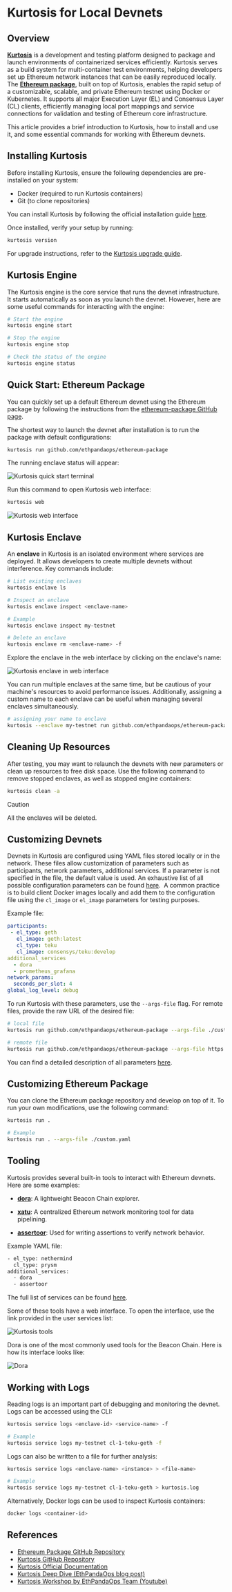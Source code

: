 # Kurtosis for Local Devnets

## Overview 
[**Kurtosis**](https://docs.kurtosis.com/) is a development and testing platform designed to package and launch environments of containerized services efficiently. Kurtosis serves as a build system for multi-container test environments, helping developers set up Ethereum network instances that can be easily reproduced locally. The [**Ethereum package**](https://github.com/ethpandaops/ethereum-package), built on top of Kurtosis, enables the rapid setup of a customizable, scalable, and private Ethereum testnet using Docker or Kubernetes. It supports all major Execution Layer (EL) and Consensus Layer (CL) clients, efficiently managing local port mappings and service connections for validation and testing of Ethereum core infrastructure.

This article provides a brief introduction to Kurtosis, how to install and use it, and some essential commands for working with Ethereum devnets.

## Installing Kurtosis

Before installing Kurtosis, ensure the following dependencies are pre-installed on your system:

- Docker (required to run Kurtosis containers)
- Git (to clone repositories)

You can install Kurtosis by following the official installation guide [here](https://docs.kurtosis.com/install).

Once installed, verify your setup by running:

```sh
kurtosis version
```

For upgrade instructions, refer to the [Kurtosis upgrade guide](https://docs.kurtosis.com/upgrade).

## Kurtosis Engine

The Kurtosis engine is the core service that runs the devnet infrastructure. It starts automatically as soon as you launch the devnet. However, here are some useful commands for interacting with the engine:

```sh
# Start the engine
kurtosis engine start

# Stop the engine
kurtosis engine stop

# Check the status of the engine
kurtosis engine status
```

## Quick Start: Ethereum Package

You can quickly set up a default Ethereum devnet using the Ethereum package by following the instructions from the [ethereum-package GitHub page](https://github.com/kurtosis-tech/ethereum-package).

The shortest way to launch the devnet after installation is to run the package with default configurations:

```sh
kurtosis run github.com/ethpandaops/ethereum-package
```

The running enclave status will appear:

![Kurtosis quick start terminal](/docs/wiki/testing/img/kurtosis-quick-start.png)

Run this command to open Kurtosis web interface:

```sh
kurtosis web
```

![Kurtosis web interface](/docs/wiki/testing/img/kurtosis-web.png)

## Kurtosis Enclave

An **enclave** in Kurtosis is an isolated environment where services are deployed. It allows developers to create multiple devnets without interference. Key commands include:

```sh
# List existing enclaves
kurtosis enclave ls

# Inspect an enclave
kurtosis enclave inspect <enclave-name>

# Example
kurtosis enclave inspect my-testnet

# Delete an enclave
kurtosis enclave rm <enclave-name> -f

```

Explore the enclave in the web interface by clicking on the enclave's name:

![Kurtosis enclave in web interface](/docs/wiki/testing/img/kurtosis-web-enclave.png)

You can run multiple enclaves at the same time, but be cautious of your machine's resources to avoid performance issues. Additionally, assigning a custom name to each enclave can be useful when managing several enclaves simultaneously.

```sh
# assigning your name to enclave
kurtosis --enclave my-testnet run github.com/ethpandaops/ethereum-package
```

## Cleaning Up Resources

After testing, you may want to relaunch the devnets with new parameters or clean up resources to free disk space. Use the following command to remove stopped enclaves, as well as stopped engine containers:

```sh
kurtosis clean -a
```

> [!CAUTION]
> All the enclaves will be deleted.

## Customizing Devnets

Devnets in Kurtosis are configured using YAML files stored locally or in the network. These files allow customization of parameters such as participants, network parameters, additional services. If a parameter is not specified in the file, the default value is used. An exhaustive list of all possible configuration parameters can be found [here](https://github.com/ethpandaops/ethereum-package?tab=readme-ov-file#configuration).  A common practice is to build client Docker images locally and add them to the configuration file using the `cl_image` or `el_image` parameters for testing purposes.&#x20;

Example file:

```yaml
participants:
 - el_type: geth   
   el_image: geth:latest   
   cl_type: teku
   cl_image: consensys/teku:develop
additional_services
  - dora
  - prometheus_grafana
network_params:
  seconds_per_slot: 4
global_log_level: debug

```

To run Kurtosis with these parameters, use the `--args-file` flag. For remote files, provide the raw URL of the desired file:

```sh
# local file
kurtosis run github.com/ethpandaops/ethereum-package --args-file ./custom.yaml

# remote file
kurtosis run github.com/ethpandaops/ethereum-package --args-file https://raw.githubusercontent.com/ethpandaops/ethereum-package/main/.github/tests/mix.yaml
```

You can find a detailed description of all parameters [here](https://github.com/ethpandaops/ethereum-package?tab=readme-ov-file#configuration).

## Customizing Ethereum Package

You can clone the Ethereum package repository and develop on top of it. To run your own modifications, use the following command:

```sh
kurtosis run .

# Example
kurtosis run . --args-file ./custom.yaml
```

## Tooling

Kurtosis provides several built-in tools to interact with Ethereum devnets. Here are some examples:

- [**dora**](https://github.com/ethpandaops/dora): A lightweight Beacon Chain explorer.

- [**xatu**](https://github.com/ethpandaops/xatu): A centralized Ethereum network monitoring tool for data pipelining.

- [**assertoor**](https://github.com/ethpandaops/assertoor): Used for writing assertions to verify network behavior.

Example YAML file:

```sh
- el_type: nethermind
  cl_type: prysm
additional_services:
  - dora
  - assertoor
```

The full list of services can be found [here](https\://ethpandaops.io/posts/kurtosis-deep-dive/#tooling).

Some of these tools have a web interface. To open the interface, use the link provided in the user services list:

![Kurtosis tools](/docs/wiki/testing/img/kurtosis-tools.png)

Dora is one of the most commonly used tools for the Beacon Chain. Here is how its interface looks like:

![Dora](/docs/wiki/testing/img/kurtosis-dora.png)

## Working with Logs

Reading logs is an important part of debugging and monitoring the devnet. Logs can be accessed using the CLI:

```sh
kurtosis service logs <enclave-id> <service-name> -f

# Example
kurtosis service logs my-testnet cl-1-teku-geth -f
````

Logs can also be written to a file for further analysis:

```sh
kurtosis service logs <enclave-name> <instance> > <file-name>

# Example
kurtosis service logs my-testnet cl-1-teku-geth > kurtosis.log
```

Alternatively, Docker logs can be used to inspect Kurtosis containers:

```sh
docker logs <container-id>
```

## References

- [Ethereum Package GitHub Repository](https://github.com/kurtosis-tech/ethereum-package)
- [Kurtosis GitHub Repository](https://github.com/kurtosis-tech/kurtosis)
- [Kurtosis Official Documentation](https://docs.kurtosis.com)
- [Kurtosis Deep Dive (EthPandaOps blog post)](https://ethpandaops.io/posts/kurtosis-deep-dive/)
- [Kurtosis Workshop by EthPandaOps Team (Youtube)](https://www.youtube.com/watch?v=mywpmp2sPt0)
